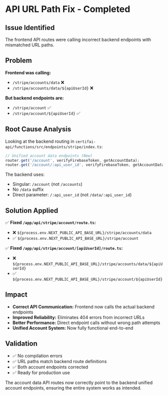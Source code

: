 # API URL Path Fix - Completed

## Issue Identified

The frontend API routes were calling incorrect backend endpoints with mismatched URL paths.

## Problem

**Frontend was calling:**

- `/stripe/accounts/data` ❌
- `/stripe/accounts/data/${apiUserId}` ❌

**But backend endpoints are:**

- `/stripe/account` ✅
- `/stripe/account/${apiUserId}` ✅

## Root Cause Analysis

Looking at the backend routing in `certifai-api/functions/src/endpoints/stripe/index.ts`:

```typescript
// Unified account data endpoints (New)
router.get('/account', verifyFirebaseToken, getAccountData);
router.get('/account/:api_user_id', verifyFirebaseToken, getAccountDataByApiUserId);
```

The backend uses:

- Singular: `/account` (not `/accounts`)
- No `/data` suffix
- Direct parameter: `/:api_user_id` (not `/data/:api_user_id`)

## Solution Applied

✅ **Fixed `/app/api/stripe/account/route.ts`:**

- ❌ `${process.env.NEXT_PUBLIC_API_BASE_URL}/stripe/accounts/data`
- ✅ `${process.env.NEXT_PUBLIC_API_BASE_URL}/stripe/account`

✅ **Fixed `/app/api/stripe/account/[apiUserId]/route.ts`:**

- ❌ `${process.env.NEXT_PUBLIC_API_BASE_URL}/stripe/accounts/data/${apiUserId}`
- ✅ `${process.env.NEXT_PUBLIC_API_BASE_URL}/stripe/account/${apiUserId}`

## Impact

- **Correct API Communication:** Frontend now calls the actual backend endpoints
- **Improved Reliability:** Eliminates 404 errors from incorrect URLs
- **Better Performance:** Direct endpoint calls without wrong path attempts
- **Unified Account System:** Now fully functional end-to-end

## Validation

- ✅ No compilation errors
- ✅ URL paths match backend route definitions
- ✅ Both account endpoints corrected
- ✅ Ready for production use

The account data API routes now correctly point to the backend unified account endpoints, ensuring the entire system works as intended.
